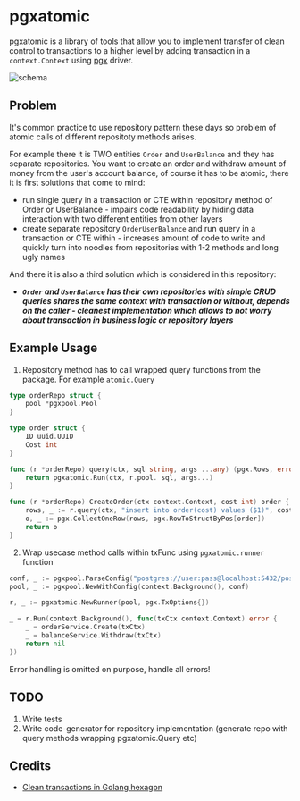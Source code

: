 # pgxatomic

pgxatomic is a library of tools that allow you to implement transfer of clean control to transactions to a higher level by adding transaction in a `context.Context` using [pgx](https://github.com/jackc/pgx) driver.

![schema](https://i.imgur.com/RpsfuBb.jpg)

## Problem
It's common practice to use repository pattern these days so problem of atomic calls of different repositoty methods arises.

For example there it is TWO entities `Order` and `UserBalance` and they has separate repositories. You want to create an order and withdraw amount of money from the user's account balance, of course it has to be atomic, there it is first solutions that come to mind:
- run single query in a transaction or CTE within repository method of Order or UserBalance - impairs code readability by hiding data interaction with two different entities from other layers 
- create separate repository `OrderUserBalance` and run query in a transaction or CTE within - increases amount of code to write and quickly turn into noodles from repositories with 1-2 methods and long ugly names

And there it is also a third solution which is considered in this repository:
- ***`Order` and `UserBalance` has their own repositories with simple CRUD queries shares the same context with transaction or without, depends on the caller - cleanest implementation which allows to not worry about transaction in business logic or repository layers***

## Example Usage
1. Repository method has to call wrapped query functions from the package. For example `atomic.Query`
```go
type orderRepo struct {
    pool *pgxpool.Pool
}

type order struct {
    ID uuid.UUID
    Cost int
}

func (r *orderRepo) query(ctx, sql string, args ...any) (pgx.Rows, error) {
    return pgxatomic.Run(ctx, r.pool. sql, args...)
}

func (r *orderRepo) CreateOrder(ctx context.Context, cost int) order {
    rows, _ := r.query(ctx, "insert into order(cost) values ($1)", cost)
    o, _ := pgx.CollectOneRow(rows, pgx.RowToStructByPos[order])
    return o
}
```

2. Wrap usecase method calls within txFunc using `pgxatomic.runner` function
```go
conf, _ := pgxpool.ParseConfig("postgres://user:pass@localhost:5432/postgres")
pool, _ := pgxpool.NewWithConfig(context.Background(), conf)

r, _ := pgxatomic.NewRunner(pool, pgx.TxOptions{})

_ = r.Run(context.Background(), func(txCtx context.Context) error {
    _ = orderService.Create(txCtx)
    _ = balanceService.Withdraw(txCtx)
    return nil
})
```

Error handling is omitted on purpose, handle all errors!

## TODO
1. Write tests
2. Write code-generator for repository implementation (generate repo with query methods wrapping pgxatomic.Query etc)

## Credits
- [Clean transactions in Golang hexagon](https://www.kaznacheev.me/posts/en/clean-transactions-in-hexagon)
